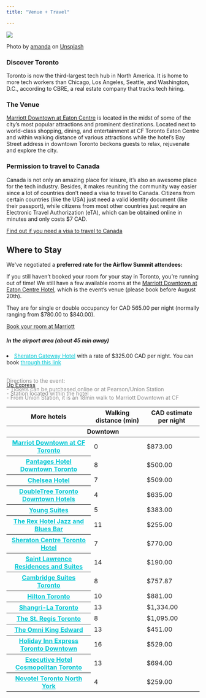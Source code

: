 ```yaml
---
title: "Venue + Travel" 

---
```


<img class="img-fluid mb-1" src="/images/toronto.webp">
<p class="credit mb-4">Photo by <a href="https://unsplash.com/@amandachang?utm_source=unsplash&utm_medium=referral&utm_content=creditCopyText">amanda</a> on <a href="https://unsplash.com/photos/XRnDVDOOS2w?utm_source=unsplash&utm_medium=referral&utm_content=creditCopyText">Unsplash</a></p>


### Discover Toronto
Toronto is now the third-largest tech hub in North America. It is home to more tech workers than Chicago, Los Angeles, Seattle, and Washington, D.C., according to CBRE, a real estate company that tracks tech hiring.

### The Venue

<a href="https://www.marriott.com/en-us/hotels/yyzec-marriott-downtown-at-cf-toronto-eaton-centre/overview" target="_blank">Marriott Downtown at Eaton Centre</a> is located in the midst of some of the city’s most popular attractions and prominent destinations. Located next to world-class shopping, dining, and entertainment at CF Toronto Eaton Centre and within walking distance of various attractions while the hotel’s Bay Street address in downtown Toronto beckons guests to relax, rejuvenate and explore the city.


<a name="canada"></a>
### Permission to travel to Canada
Canada is not only an amazing place for leisure, it’s also an awesome place for the tech industry. Besides, it makes reuniting the community way easier since a lot of countries don’t need a visa to travel to Canada. Citizens from certain countries (like the USA) just need a valid identity document (like their passport), while citizens from most other countries just require an Electronic Travel Authorization (eTA), which can be obtained online in minutes and only costs $7 CAD. 

<a href="https://ircc.canada.ca/english/visit/visas.asp" target="_black">Find out if you need a visa to travel to Canada</a>


<a id="lodging"></a>
<h2 id="discounts" class="text-center">Where to Stay</h2>

We've negotiated a **preferred rate for the Airflow Summit attendees:**

If you still haven’t booked your room for your stay in Toronto, you’re running out of time! 
We still have a few available rooms at the <a href="https://www.marriott.com/en-us/hotels/yyzec-marriott-downtown-at-cf-toronto-eaton-centre/overview" target="_black">Marriott Downtown at Eaton Centre Hotel</a>, which is the event’s venue (please book before August 20th). 

They are for single or double occupancy for CAD 565.00 per night (normally ranging from $780.00 to $840.00). 

<a href="https://www.marriott.com/events/start.mi?id=1677692262364&key=GRP" target="_black">Book your room at Marriott</a>


<div class="row row-cols-1 row-cols-md-2">
  <div class="col mb-4">
    <div class="card h-100 shadow" style="background-color: #FDFDFD; border-radius: 40px;">
      <div class="card-body">
        <h5 class="card-title">In the airport area (about 45 min away)</h5>
        <p class="card-text">
        <li><a href="https://www.marriott.com/en-us/hotels/yyzgs-sheraton-gateway-hotel-in-toronto-international-airport/overview/?scid=f2ae0541-1279-4f24-b197-a979c79310b0" target="_black" style="color: #00c7d4;">Sheraton Gateway Hotel</a> with a rate of $325.00 CAD per night. You can book <a href="https://www.marriott.com/event-reservations/reservation-link.mi?id=1686052387870&key=GRP&app=resvlink" style="color: #00c7d4;">through this link</a></li>
        <br>
        <p style="color: #8D8D8D">Directions to the event:</p>

<a href="https://www.upexpress.com/Home/Index"><p style="color: #8D8D8D !important; margin-top: -20px;">Up Express</p></a>

<p style="color: #8D8D8D; margin-top: -20px;"> - Tickets can be purchased online or at Pearson/Union Station</p>
<p style="color: #8D8D8D; margin-top: -20px;"> - Station located within the hotel</p>

<p style="color: #8D8D8D; margin-top: -20px;"> - From Union Station, it is an 18min walk to Marriott Downtown at CF</p> 
        </p>
      </div>
    </div>
  </div>

</div>

<table class="table">
  <thead class="thead-dark">
    <tr>
      <th scope="col">More hotels</th>
      <th scope="col">Walking distance (min)</th>
      <th scope="col">CAD estimate per night</th>
    </tr>
  </thead>

  <tbody>
   

  <thead class="bg-success text-white">
    <tr>
      <th colspan="8">Downtown</th>
    </tr>
  </thead>
    <tr>
      <th scope="row"><a href="https://www.marriott.com/en-us/hotels/yyzec-marriott-downtown-at-cf-toronto-eaton-centre/overview/?scid=f2ae0541-1279-4f24-b197-a979c79310b0" style="color: #00c7d4;">Marriot Downtown at CF Toronto </a></th>
      <td>0</td>
      <td>$873.00</td>
    </tr>
    <tr>
      <th scope="row"><a href="https://www.pantageshotel.com/" style="color: #00c7d4;">Pantages Hotel Downtown Toronto</a></th>
      <td>8</td>
      <td>$500.00</td>
    </tr>
    <tr>
      <th scope="row"><a href="https://www.chelseatoronto.com/en/?utm_campaign=CSTOR&utm_medium=ppc&utm_source=google&utm_content=na&utm_id=PPC%7CGOO%7CCSTOR%7CRG%7CBRAND_CAN_EN&gclid=CjwKCAiA0cyfBhBREiwAAtStHJsqPSSK3bdApEF_iDID4b57n7Hz8VeLZD7K3iEi5d50z10B8fChNhoC0YwQAvD_BwE&gclsrc=aw.ds" style="color: #00c7d4;">Chelsea Hotel</a></th>
      <td>7</td>
      <td>$509.00</td>
    </tr>
    <tr>
      <th scope="row"><a href="https://www.hilton.com/en/hotels/ytocsdt-doubletree-toronto-downtown/?SEO_id=GMB-AMER-DH-YTOCSDT&y_source=1_MjIwNjAzMS03MTUtbG9jYXRpb24ud2Vic2l0ZQ%3D%3D" style="color: #00c7d4;">DoubleTree Toronto Downtown Hotels</a></th>
      <td>4</td>
      <td>$635.00</td>
    </tr>
    <tr>
      <th scope="row"><a href="https://www.yongesuites.com/" style="color: #00c7d4;">Young Suites</a></th>
      <td>5</td>
      <td>$383.00</td>
    </tr>
    <tr>
      <th scope="row"><a href="https://www.therex.ca/hotel" style="color: #00c7d4;">The Rex Hotel Jazz and Blues Bar</a></th>
      <td>11</td>
      <td>$255.00</td>
    </tr>
    <tr>
      <th scope="row"><a href="https://www.marriott.com/en-us/hotels/yyztc-sheraton-centre-toronto-hotel/overview/?scid=f2ae0541-1279-4f24-b197-a979c79310b0" style="color: #00c7d4;">Sheraton Centre Toronto Hotel</a></th>
      <td>7</td>
      <td>$770.00</td>
    </tr>
    <tr>
      <th scope="row"><a href="https://www.saintlawrenceresidences.com/" style="color: #00c7d4;">Saint Lawrence Residences and Suites</a></th>
      <td>14</td>
      <td>$190.00</td>
    </tr>
    <tr>
      <th scope="row"><a href="https://www.cambridgesuitestoronto.com/?utm_source=google%20my%20business&utm_medium=listing&utm_campaign=visit%20website" style="color: #00c7d4;">Cambridge Suites Toronto</a></th>
      <td>8</td>
      <td>$757.87</td>
    </tr>
    <tr>
      <th scope="row"><a href="https://www.google.com/aclk?sa=l&ai=Cq41pEd9CZKmtNYfx1OkPnYaDsAWgq5niaZuTn-jeD9yK-MH9LwgKEAEgACgEYOUDggEfZ29vZ2xlbW9kZXMtZGVza3RvcC1tYXBzLWhvdGVsc6AB5YzV3wOoAwWqBEVP0EVlNuCikikSg9GWb7fX1Hl14aLieE0jHUSH-gXk6XaMCz4MFAeyacuIB14xF4qUUvBC1tGR_LF3VRW_4pGzayZVTz7ABJXKjZr2A4gF8fi2yT7ABZIBoAZliAcBkAcBqAfYprEC0ggIEAIyAQA6AQDICawBogp5CgoyMDIzLTA5LTE4EAEaAk1YKZMLqTGy6pUdMgZoaWx0b244AEgBUglLMV9fU09fXzJdH8U3RGVmZhFDcgNDQUSCAQsKBUsxSlJDMgIIArABAbgBAcgBsYLaL-ABAegBAfABAfgBAKACAOACAOoCA01YTvACAYoDAOgKApALA5gLAdALG6oMAggBuAwBmg0BG9AVAYAXAQ&sig=AOD64_3yyyXPsBs7TV_4vZWZzCfQAP-QNA&adurl=https://linkcenterus.derbysoftca.com/dplatform-linkcenter/booking.htm?hotelCode%3DHILTON-TORHI%26providerHotelCode%3DTORHI%26checkInDate%3D2023-09-18%26checkOutDate%3D2023-09-19%26identifier%3Dgoogle-hilton%26price%3D880.48%26roomTypeCode%3DK1JRC%26ratePlanCode%3DSO%26currency%3DCAD%26language%3Den%26userCountry%3DMX%26dateType%3Dselected%26testClick%3Dfalse%26sitetype%3Dmapresults%26occupancy%3D2%26partnerId%3Dhilton%26campaignid%3D16796990577%26rateRuleId%3D%26userlistid%3D%26ifDefaultDate%3Dselected%26isPromoted%3Dfalse%26isRuleIdsClosed%3Dfalse%26s_is_ad%3Dtrue%26adType%3D1%26adults%3D2%26children%3D0" style="color: #00c7d4;">Hilton Toronto</a></th>
      <td>10</td>
      <td>$881.00</td>
    </tr>
    <tr>
      <th scope="row"><a href="https://www.shangri-la.com/toronto/shangrila/" style="color: #00c7d4;">Shangri-La Toronto</a></th>
      <td>13</td>
      <td>$1,334.00</td>
    </tr>
    <tr>
      <th scope="row"><a href="https://www.marriott.com/en-us/hotels/yyzxr-the-st-regis-toronto/overview/?scid=f2ae0541-1279-4f24-b197-a979c79310b0" style="color: #00c7d4;">The St. Regis Toronto</a></th>
      <td>8</td>
      <td>$1,095.00</td>
    </tr>
    <tr>
      <th scope="row"><a href="https://www.omnihotels.com/hotels/toronto-king-edward?utm_source=gmblisting&utm_medium=organic" style="color: #00c7d4;">The Omni King Edward</a></th>
      <td>13</td>
      <td>$451.00</td>
    </tr>
    <tr>
      <th scope="row"><a href="https://www.ihg.com/holidayinnexpress/hotels/us/en/toronto/yyzls/hoteldetail?cm_mmc=GoogleMaps-_-EX-_-CA-_-YYZLS" style="color: #00c7d4;">Holiday Inn Express Toronto Downtown</a></th>
      <td>16</td>
      <td>$529.00</td>
    </tr>
    <tr>
      <th scope="row"><a href="https://www.cosmotoronto.com/" style="color: #00c7d4;">Executive Hotel Cosmopolitan Toronto</a></th>
      <td>13</td>
      <td>$694.00</td>
    </tr>
    <tr>
      <th scope="row"><a href="https://all.accor.com/hotel/0910/index.en.shtml?utm_campaign=seo+maps&utm_medium=seo+maps&utm_source=google+Maps" style="color: #00c7d4;">Novotel Toronto North York</a></th>
      <td>4</td>
      <td>$259.00</td>
    </tr>
  </tbody>
</table>
